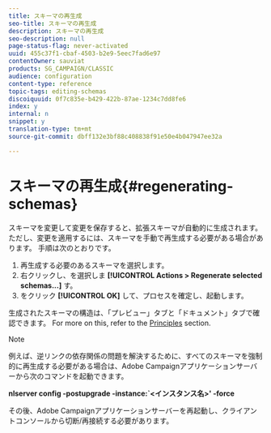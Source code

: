 ```yaml
---
title: スキーマの再生成
seo-title: スキーマの再生成
description: スキーマの再生成
seo-description: null
page-status-flag: never-activated
uuid: 455c37f1-cbaf-4503-b2e9-5eec7fad6e97
contentOwner: sauviat
products: SG_CAMPAIGN/CLASSIC
audience: configuration
content-type: reference
topic-tags: editing-schemas
discoiquuid: 0f7c835e-b429-422b-87ae-1234c7dd8fe6
index: y
internal: n
snippet: y
translation-type: tm+mt
source-git-commit: dbff132e3bf88c408838f91e50e4b047947ee32a

---
```



# スキーマの再生成{#regenerating-schemas}

スキーマを変更して変更を保存すると、拡張スキーマが自動的に生成されます。 ただし、変更を適用するには、スキーマを手動で再生成する必要がある場合があります。 手順は次のとおりです。

1. 再生成する必要のあるスキーマを選択します。
1. 右クリックし、を選択しま **[!UICONTROL Actions > Regenerate selected schemas...]** す。
1. をクリック **[!UICONTROL OK]** して、プロセスを確定し、起動します。

生成されたスキーマの構造は、「プレビュー」タブと「ドキュメント」タブで確認できます。 For more on this, refer to the [Principles](../../configuration/using/data-schemas.md#principles) section.

>[!NOTE]
>
>例えば、逆リンクの依存関係の問題を解決するために、すべてのスキーマを強制的に再生成する必要がある場合は、Adobe Campaignアプリケーションサーバーから次のコマンドを起動できます。
>
>**nlserver config -postupgrade -instance:`&lt;インスタンス名>&#39; -force**
>
>その後、Adobe Campaignアプリケーションサーバーを再起動し、クライアントコンソールから切断/再接続する必要があります。
